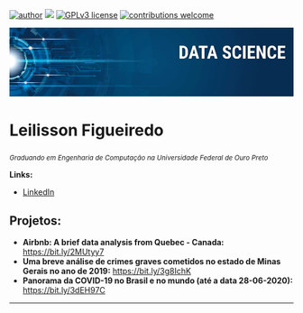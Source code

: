 [![author](https://img.shields.io/badge/author-carlosfab-red.svg)](https://www.linkedin.com/in/carlosfab) [![](https://img.shields.io/badge/python-3.7+-blue.svg)](https://www.python.org/downloads/release/python-365/) [![GPLv3 license](https://img.shields.io/badge/License-GPLv3-blue.svg)](http://perso.crans.org/besson/LICENSE.html) [![contributions welcome](https://img.shields.io/badge/contributions-welcome-brightgreen.svg?style=flat)](https://github.com/carlosfab/data_science/issues)

<p align="center">
  <img src="banner.png" >
</p>

# Leilisson Figueiredo
<sub>*Graduando em Engenharia de Computação na Universidade Federal de Ouro Preto*</sub>

**Links:**
* [LinkedIn](https://www.linkedin.com/in/leilisson-figueiredo-2323291a4/)

## Projetos:
* **Airbnb: A brief data analysis from Quebec - Canada:** https://bit.ly/2MUtyy7
* **Uma breve análise de crimes graves cometidos no estado de Minas Gerais no ano de 2019:** https://bit.ly/3g8IchK
* **Panorama da COVID-19 no Brasil e no mundo (até a data 28-06-2020):** https://bit.ly/3dEH97C


---




